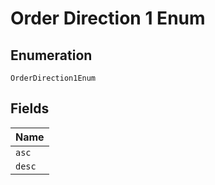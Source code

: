 
# Order Direction 1 Enum

## Enumeration

`OrderDirection1Enum`

## Fields

| Name |
|  --- |
| `asc` |
| `desc` |

